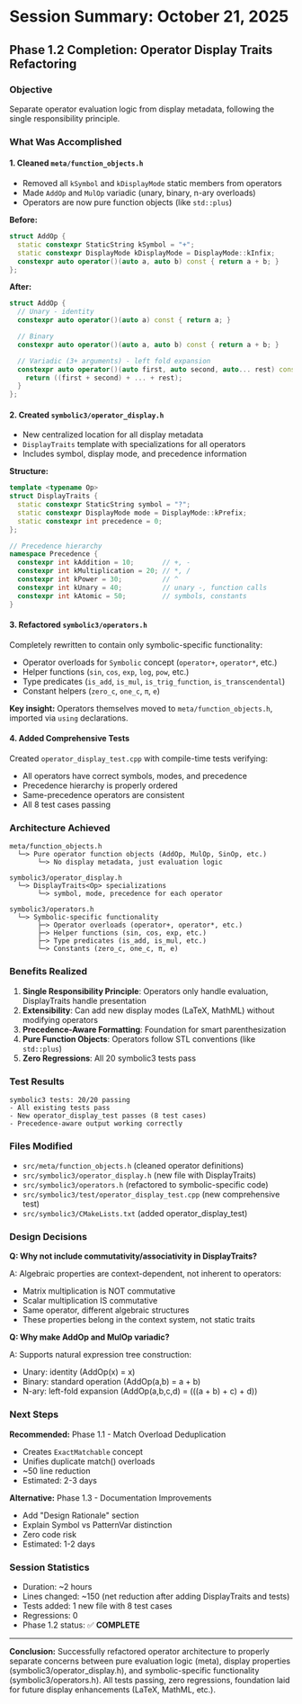 # Session Summary: October 21, 2025

## Phase 1.2 Completion: Operator Display Traits Refactoring

### Objective
Separate operator evaluation logic from display metadata, following the single responsibility principle.

### What Was Accomplished

#### 1. Cleaned `meta/function_objects.h`
- Removed all `kSymbol` and `kDisplayMode` static members from operators
- Made `AddOp` and `MulOp` variadic (unary, binary, n-ary overloads)
- Operators are now pure function objects (like `std::plus`)

**Before:**
```cpp
struct AddOp {
  static constexpr StaticString kSymbol = "+";
  static constexpr DisplayMode kDisplayMode = DisplayMode::kInfix;
  constexpr auto operator()(auto a, auto b) const { return a + b; }
};
```

**After:**
```cpp
struct AddOp {
  // Unary - identity
  constexpr auto operator()(auto a) const { return a; }

  // Binary
  constexpr auto operator()(auto a, auto b) const { return a + b; }

  // Variadic (3+ arguments) - left fold expansion
  constexpr auto operator()(auto first, auto second, auto... rest) const {
    return ((first + second) + ... + rest);
  }
};
```

#### 2. Created `symbolic3/operator_display.h`
- New centralized location for all display metadata
- `DisplayTraits` template with specializations for all operators
- Includes symbol, display mode, and precedence information

**Structure:**
```cpp
template <typename Op>
struct DisplayTraits {
  static constexpr StaticString symbol = "?";
  static constexpr DisplayMode mode = DisplayMode::kPrefix;
  static constexpr int precedence = 0;
};

// Precedence hierarchy
namespace Precedence {
  constexpr int kAddition = 10;       // +, -
  constexpr int kMultiplication = 20; // *, /
  constexpr int kPower = 30;          // ^
  constexpr int kUnary = 40;          // unary -, function calls
  constexpr int kAtomic = 50;         // symbols, constants
}
```

#### 3. Refactored `symbolic3/operators.h`
Completely rewritten to contain only symbolic-specific functionality:
- Operator overloads for `Symbolic` concept (`operator+`, `operator*`, etc.)
- Helper functions (`sin`, `cos`, `exp`, `log`, `pow`, etc.)
- Type predicates (`is_add`, `is_mul`, `is_trig_function`, `is_transcendental`)
- Constant helpers (`zero_c`, `one_c`, `π`, `e`)

**Key insight:** Operators themselves moved to `meta/function_objects.h`, imported via `using` declarations.

#### 4. Added Comprehensive Tests
Created `operator_display_test.cpp` with compile-time tests verifying:
- All operators have correct symbols, modes, and precedence
- Precedence hierarchy is properly ordered
- Same-precedence operators are consistent
- All 8 test cases passing

### Architecture Achieved

```
meta/function_objects.h
  └─> Pure operator function objects (AddOp, MulOp, SinOp, etc.)
       └─> No display metadata, just evaluation logic

symbolic3/operator_display.h
  └─> DisplayTraits<Op> specializations
       └─> symbol, mode, precedence for each operator

symbolic3/operators.h
  └─> Symbolic-specific functionality
       ├─> Operator overloads (operator+, operator*, etc.)
       ├─> Helper functions (sin, cos, exp, etc.)
       ├─> Type predicates (is_add, is_mul, etc.)
       └─> Constants (zero_c, one_c, π, e)
```

### Benefits Realized

1. **Single Responsibility Principle**: Operators only handle evaluation, DisplayTraits handle presentation
2. **Extensibility**: Can add new display modes (LaTeX, MathML) without modifying operators
3. **Precedence-Aware Formatting**: Foundation for smart parenthesization
4. **Pure Function Objects**: Operators follow STL conventions (like `std::plus`)
5. **Zero Regressions**: All 20 symbolic3 tests pass

### Test Results

```
symbolic3 tests: 20/20 passing
- All existing tests pass
- New operator_display_test passes (8 test cases)
- Precedence-aware output working correctly
```

### Files Modified

- `src/meta/function_objects.h` (cleaned operator definitions)
- `src/symbolic3/operator_display.h` (new file with DisplayTraits)
- `src/symbolic3/operators.h` (refactored to symbolic-specific code)
- `src/symbolic3/test/operator_display_test.cpp` (new comprehensive test)
- `src/symbolic3/CMakeLists.txt` (added operator_display_test)

### Design Decisions

**Q: Why not include commutativity/associativity in DisplayTraits?**

A: Algebraic properties are context-dependent, not inherent to operators:
- Matrix multiplication is NOT commutative
- Scalar multiplication IS commutative
- Same operator, different algebraic structures
- These properties belong in the context system, not static traits

**Q: Why make AddOp and MulOp variadic?**

A: Supports natural expression tree construction:
- Unary: identity (AddOp(x) = x)
- Binary: standard operation (AddOp(a,b) = a + b)
- N-ary: left-fold expansion (AddOp(a,b,c,d) = (((a + b) + c) + d))

### Next Steps

**Recommended:** Phase 1.1 - Match Overload Deduplication
- Creates `ExactMatchable` concept
- Unifies duplicate match() overloads
- ~50 line reduction
- Estimated: 2-3 days

**Alternative:** Phase 1.3 - Documentation Improvements
- Add "Design Rationale" section
- Explain Symbol vs PatternVar distinction
- Zero code risk
- Estimated: 1-2 days

### Session Statistics

- Duration: ~2 hours
- Lines changed: ~150 (net reduction after adding DisplayTraits and tests)
- Tests added: 1 new file with 8 test cases
- Regressions: 0
- Phase 1.2 status: ✅ **COMPLETE**

---

**Conclusion:** Successfully refactored operator architecture to properly separate concerns between pure evaluation logic (meta), display properties (symbolic3/operator_display.h), and symbolic-specific functionality (symbolic3/operators.h). All tests passing, zero regressions, foundation laid for future display enhancements (LaTeX, MathML, etc.).
